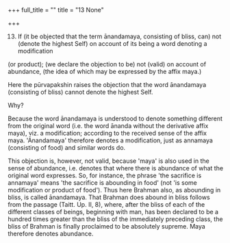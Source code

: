 +++
full_title = ""
title = "13 None"

+++


13. If (it be objected that the term ānandamaya, consisting of bliss, can) not (denote the highest Self) on account of its being a word denoting a modification

 (or product); (we declare the objection to be) not (valid) on account of abundance, (the idea of which may be expressed by the affix maya.)

Here the pūrvapakshin raises the objection that the word ānandamaya (consisting of bliss) cannot denote the highest Self.

Why?

Because the word ānandamaya is understood to denote something different from the original word (i.e. the word ānanda without the derivative affix maya), viz. a modification; according to the received sense of the affix maya. 'Ānandamaya' therefore denotes a modification, just as annamaya (consisting of food) and similar words do.

This objection is, however, not valid, because 'maya' is also used in the sense of abundance, i.e. denotes that where there is abundance of what the original word expresses. So, for instance, the phrase 'the sacrifice is annamaya' means 'the sacrifice is abounding in food' (not 'is some modification or product of food'). Thus here Brahman also, as abounding in bliss, is called ānandamaya. That Brahman does abound in bliss follows from the passage (Taitt. Up. II, 8), where, after the bliss of each of the different classes of beings, beginning with man, has been declared to be a hundred times greater than the bliss of the immediately preceding class, the bliss of Brahman is finally proclaimed to be absolutely supreme. Maya therefore denotes abundance.

